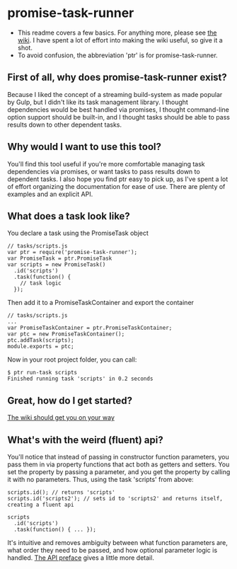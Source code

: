 # promise-task-runner

 - This readme covers a few basics.  For anything more, please see [the wiki](https://github.com/olsonpm/promise-task-runner/wiki).  I have spent a lot of effort into making the wiki useful, so give it a shot.
 - To avoid confusion, the abbreviation 'ptr' is for promise-task-runner.

## First of all, why does promise-task-runner exist?
Because I liked the concept of a streaming build-system as made popular by Gulp, but I didn't like its task management library.  I thought dependencies would be best handled via promises, I thought command-line option support should be built-in, and I thought tasks should be able to pass results down to other dependent tasks.

## Why would I want to use this tool?
You'll find this tool useful if you're more comfortable managing task dependencies via promises, or want tasks to pass results down to dependent tasks.  I also hope you find ptr easy to pick up, as I've spent a lot of effort organizing the documentation for ease of use.  There are plenty of examples and an explicit API.

## What does a task look like?
You declare a task using the PromiseTask object
```
// tasks/scripts.js
var ptr = require('promise-task-runner');
var PromiseTask = ptr.PromiseTask
var scripts = new PromiseTask()
  .id('scripts')
  .task(function() {
    // task logic
  });
```
Then add it to a PromiseTaskContainer and export the container
```
// tasks/scripts.js
...
var PromiseTaskContainer = ptr.PromiseTaskContainer;
var ptc = new PromiseTaskContainer();
ptc.addTask(scripts);
module.exports = ptc;
```
Now in your root project folder, you can call:
```
$ ptr run-task scripts
Finished running task 'scripts' in 0.2 seconds
```

## Great, how do I get started?
[The wiki should get you on your way](https://github.com/olsonpm/promise-task-runner/wiki/Getting-Started)

## What's with the weird (fluent) api?
You'll notice that instead of passing in constructor function parameters, you pass them in via property functions that act both as getters and setters.  You set the property by passing a parameter, and you get the property by calling it with no parameters.  Thus, using the task 'scripts' from above:
```
scripts.id(); // returns 'scripts'
scripts.id('scripts2'); // sets id to 'scripts2' and returns itself, creating a fluent api

scripts
  .id('scripts')
  .task(function() { ... });
```
It's intuitive and removes ambiguity between what function parameters are, what order they need to be passed, and how optional parameter logic is handled.  [The API preface](https://github.com/olsonpm/promise-task-runner/wiki/API#preface) gives a little more detail.
